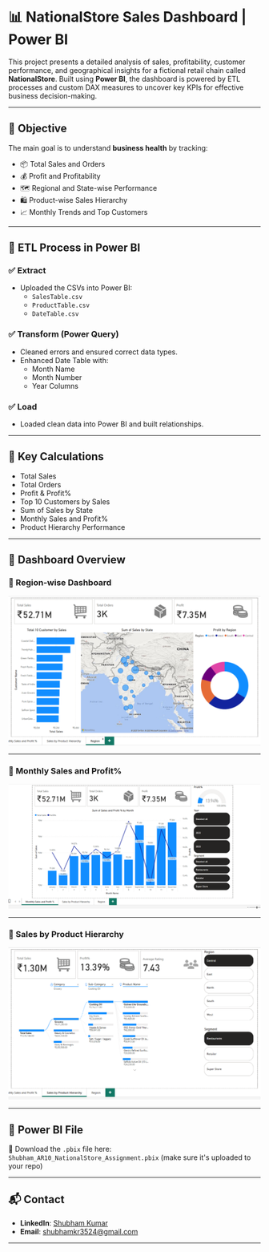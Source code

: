 
# 📊 NationalStore Sales Dashboard | Power BI

This project presents a detailed analysis of sales, profitability, customer performance, and geographical insights for a fictional retail chain called **NationalStore**. Built using **Power BI**, the dashboard is powered by ETL processes and custom DAX measures to uncover key KPIs for effective business decision-making.

---

## 🚀 Objective

The main goal is to understand **business health** by tracking:

- 📦 Total Sales and Orders  
- 💰 Profit and Profitability  
- 🗺️ Regional and State-wise Performance  
- 🛍️ Product-wise Sales Hierarchy  
- 📈 Monthly Trends and Top Customers  

---

## 🔁 ETL Process in Power BI

### ✅ Extract
- Uploaded the CSVs into Power BI:
  - `SalesTable.csv`
  - `ProductTable.csv`
  - `DateTable.csv`

### ✅ Transform (Power Query)
- Cleaned errors and ensured correct data types.
- Enhanced Date Table with:
  - Month Name
  - Month Number
  - Year Columns

### ✅ Load
- Loaded clean data into Power BI and built relationships.

---

## 🧮 Key Calculations
- Total Sales
- Total Orders
- Profit & Profit%
- Top 10 Customers by Sales
- Sum of Sales by State
- Monthly Sales and Profit%
- Product Hierarchy Performance

---

## 📌 Dashboard Overview

### 🔹 Region-wise Dashboard
![Region-wise Dashboard](./Screenshot%202025-06-28%20121346.png)

---

### 🔹 Monthly Sales and Profit%
![Monthly Sales and Profit%](./Screenshot%202025-06-28%20121219.png)

---

### 🔹 Sales by Product Hierarchy
![Sales by Product Hierarchy](./Screenshot%202025-06-28%20121312.png)

---

## 📂 Power BI File

🔗 Download the `.pbix` file here:  
`Shubham_AR10_NationalStore_Assignment.pbix` (make sure it's uploaded to your repo)

---

## 📬 Contact

- **LinkedIn**: [Shubham Kumar](https://www.linkedin.com/in/shubham35/)  
- **Email**: shubhamkr3524@gmail.com

---

